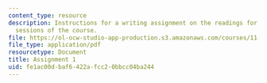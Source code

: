 ```yaml
---
content_type: resource
description: Instructions for a writing assignment on the readings for the first seven
  sessions of the course.
file: https://ol-ocw-studio-app-production.s3.amazonaws.com/courses/11-235-analyzing-projects-and-organizations-fall-2009/fe1ac00dbaf6422afcc20bbcc04ba244_MIT11_235F09_assign1.pdf
file_type: application/pdf
resourcetype: Document
title: Assignment 1
uid: fe1ac00d-baf6-422a-fcc2-0bbcc04ba244
---
```


